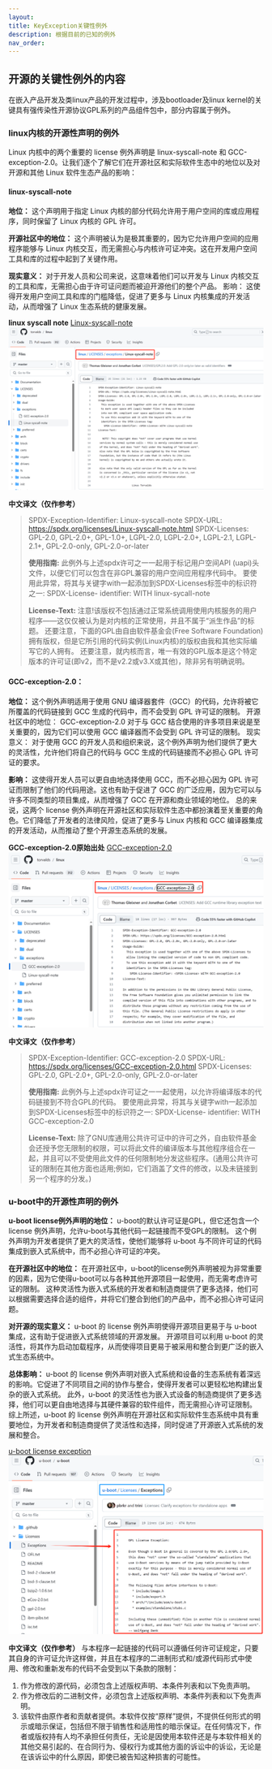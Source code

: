 ```yaml
---
layout: 
title: KeyException关键性例外
description: 根据目前的已知的例外
nav_order: 
---
```


## 开源的关键性例外的内容
在嵌入产品开发及类linux产品的开发过程中，涉及bootloader及linux kernel的关键具有强传染性开源协议GPL系列的产品组件包中，部分内容属于例外。

### linux内核的开源性声明的例外

Linux 内核中的两个重要的 license 例外声明是 linux-syscall-note 和 GCC-exception-2.0。让我们逐个了解它们在开源社区和实际软件生态中的地位以及对开源和其他 Linux 软件生态产品的影响：

#### linux-syscall-note
**地位：** 
这个声明用于指定 Linux 内核的部分代码允许用于用户空间的库或应用程序，同时保留了 Linux 内核的 GPL 许可。

**开源社区中的地位：** 
这个声明被认为是极其重要的，因为它允许用户空间的应用程序能够与 Linux 内核交互，而无需担心与内核许可证冲突。这在开发用户空间工具和库的过程中起到了关键作用。

**现实意义：** 
对于开发人员和公司来说，这意味着他们可以开发与 Linux 内核交互的工具和库，无需担心由于许可证问题而被迫开源他们的整个产品。
影响： 这使得开发用户空间工具和库的门槛降低，促进了更多与 Linux 内核集成的开发活动，从而增强了 Linux 生态系统的健康发展。

**linux syscall note**
[Linux-syscall-note](https://github.com/torvalds/linux/blob/master/LICENSES/exceptions/Linux-syscall-note)
![Commits](./Images/KeyExceptions/linuxKernel_License_Exceptions_Linux-syscall-note.png)

**中文译文（仅作参考）**
>
> SPDX-Exception-Identifier: Linux-syscall-note
> SPDX-URL: https://spdx.org/licenses/Linux-syscall-note.html
> SPDX-Licenses: GPL-2.0, GPL-2.0+, GPL-1.0+, LGPL-2.0, LGPL-2.0+, LGPL-2.1, LGPL-2.1+, GPL-2.0-only, GPL-2.0-or-later
> 
> **使用指南:**
> 此例外与上述spdx许可之一一起用于标记用户空间API (uapi)头文件，以便它们可以包含在非GPL兼容的用户空间应用程序代码中。
> 要使用此异常，将其与关键字with一起添加到SPDX-Licenses标签中的标识符之一:
SPDX-License- identifier: <SPDX-License> WITH linux-sycall-note
> 
> **License-Text:**
> 注意!该版权不包括通过正常系统调用使用内核服务的用户程序——这仅仅被认为是对内核的正常使用，并且不属于“派生作品”的标题。
> 还要注意，下面的GPL由自由软件基金会(Free Software Foundation)拥有版权，但是它所引用的代码实例(Linux内核)的版权由我和其他实际编写它的人拥有。
> 还要注意，就内核而言，唯一有效的GPL版本是这个特定版本的许可证(即v2，而不是v2.2或v3.X或其他)，除非另有明确说明。
>

#### GCC-exception-2.0：
**地位：**
这个例外声明适用于使用 GNU 编译器套件（GCC）的代码，允许将被它所覆盖的代码链接到 GCC 生成的代码中，而不会受到 GPL 许可证的限制。
开源社区中的地位： GCC-exception-2.0 对于与 GCC 结合使用的许多项目来说是至关重要的，因为它们可以使用 GCC 编译器而不会受到 GPL 许可证的限制。
现实意义： 对于使用 GCC 的开发人员和组织来说，这个例外声明为他们提供了更大的灵活性，允许他们将自己的代码与 GCC 生成的代码链接而不必担心 GPL 许可证的要求。

**影响：**
这使得开发人员可以更自由地选择使用 GCC，而不必担心因为 GPL 许可证而限制了他们的代码用途。这也有助于促进了 GCC 的广泛应用，因为它可以与许多不同类型的项目集成，从而增强了 GCC 在开源和商业领域的地位。
总的来说，这两个 license 例外声明在开源社区和实际软件生态中都扮演着至关重要的角色。它们降低了开发者的法律风险，促进了更多与 Linux 内核和 GCC 编译器集成的开发活动，从而推动了整个开源生态系统的发展。


**GCC-exception-2.0原始出处**
[GCC-exception-2.0](https://github.com/torvalds/linux/blob/master/LICENSES/exceptions/GCC-exception-2.0)
![Commits](./Images/KeyExceptions/LinuxKernel_License_Exceptions_GCC-Exception-2.0.png)

**中文译文（仅作参考）**
> SPDX-Exception-Identifier: GCC-exception-2.0
> SPDX-URL: https://spdx.org/licenses/GCC-exception-2.0.html
> SPDX-Licenses: GPL-2.0, GPL-2.0+, GPL-2.0-only, GPL-2.0-or-later
>
> **使用指南:**
> 此例外与上述spdx许可证之一一起使用，以允许将编译版本的代码链接到不符合GPL的代码。
>要使用此异常，将其与关键字with一起添加到SPDX-Licenses标签中的标识符之一:
>SPDX-License- identifier: <SPDX-License> WITH GCC-exception-2.0
>
> **License-Text:**
> 除了GNU库通用公共许可证中的许可之外，自由软件基金会还授予您无限制的权限，可以将此文件的编译版本与其他程序组合在一起，并且可以不受使用此文件的任何限制地分发这些程序。(通用公共许可证的限制在其他方面也适用;例如，它们涵盖了文件的修改，以及未链接到另一个程序的分发。)


### u-boot中的开源性声明的例外

**u-boot license例外声明的地位：**
u-boot的默认许可证是GPL，但它还包含一个 license 例外声明，允许u-boot与其他代码一起链接而不受GPL的限制。
这个例外声明为开发者提供了更大的灵活性，使他们能够将 u-boot 与不同许可证的代码集成到嵌入式系统中，而不必担心许可证的冲突。

**在开源社区中的地位：**
在开源社区中，u-boot的license例外声明被视为非常重要的因素，因为它使得u-boot可以与各种其他开源项目一起使用，而无需考虑许可证的限制。
这种灵活性为嵌入式系统的开发者和制造商提供了更多选择，他们可以根据需要选择合适的组件，并将它们整合到他们的产品中，而不必担心许可证问题。

**对开源的现实意义：**
u-boot 的 license 例外声明使得开源项目更易于与 u-boot 集成，这有助于促进嵌入式系统领域的开源发展。
开源项目可以利用 u-boot 的灵活性，将其作为启动加载程序，从而使得项目更易于被采用和整合到更广泛的嵌入式生态系统中。

**总体影响：**
u-boot 的 license 例外声明对嵌入式系统和设备的生态系统有着深远的影响。它促进了不同项目之间的协作与整合，使得开发者可以更轻松地构建出复杂的嵌入式系统。
此外，u-boot 的灵活性也为嵌入式设备的制造商提供了更多选择，他们可以更自由地选择与其硬件兼容的软件组件，而无需担心许可证限制。
综上所述，u-boot 的 license 例外声明在开源社区和实际软件生态系统中具有重要地位，为开发者和制造商提供了灵活性和选择，同时促进了开源嵌入式系统的发展和整合。

[u-boot license exception](https://github.com/u-boot/u-boot/blob/master/Licenses/Exceptions)
![Commits](./Images/KeyExceptions/u-boot_license_exceptions.png)


**中文译文（仅作参考）**
与本程序一起链接的代码可以遵循任何许可证规定，只要其自身的许可证允许这样做，并且在本程序的二进制形式和/或源代码形式中使用、修改和重新发布的代码不会受到以下条款的限制：
1. 作为修改的源代码，必须包含上述版权声明、本条件列表和以下免责声明。
2. 作为修改后的二进制文件，必须包含上述版权声明、本条件列表和以下免责声明。
3. 该软件由原作者和贡献者提供。本软件仅按“原样”提供，不提供任何形式的明示或暗示保证，包括但不限于销售性和适用性的暗示保证。在任何情况下，作者或版权持有人均不承担任何责任，无论是因使用本软件还是与本软件相关的其他交易引起的、在合同行为、侵权行为或其他方面的诉讼中的诉讼，无论是在该诉讼中的什么原因，即使已被告知这种损害的可能性。